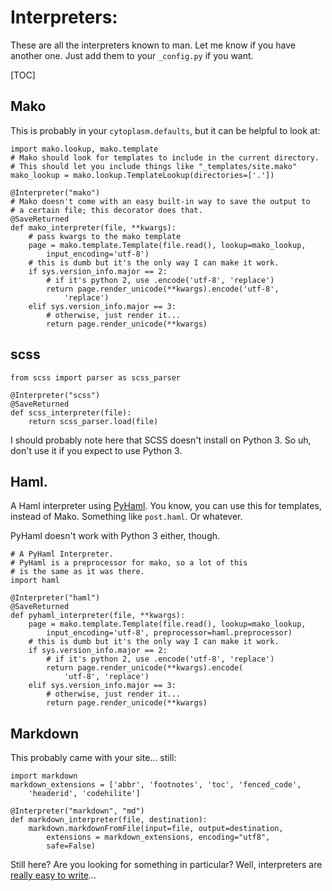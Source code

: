 # Interpreters:
These are all the interpreters known to man. Let me know if you have another one. Just add them to your `_config.py` if you want.

[TOC]

## Mako
This is probably in your `cytoplasm.defaults`, but it can be helpful to look at:
~~~~~{.python}
import mako.lookup, mako.template
# Mako should look for templates to include in the current directory.
# This should let you include things like "_templates/site.mako"
mako_lookup = mako.lookup.TemplateLookup(directories=['.'])

@Interpreter("mako")
# Mako doesn't come with an easy built-in way to save the output to 
# a certain file; this decorator does that.
@SaveReturned
def mako_interpreter(file, **kwargs):
    # pass kwargs to the mako template
    page = mako.template.Template(file.read(), lookup=mako_lookup, 
        input_encoding='utf-8')
    # this is dumb but it's the only way I can make it work.
    if sys.version_info.major == 2:
        # if it's python 2, use .encode('utf-8', 'replace')
        return page.render_unicode(**kwargs).encode('utf-8', 
            'replace')
    elif sys.version_info.major == 3:
        # otherwise, just render it...
        return page.render_unicode(**kwargs)
~~~~~
## scss
~~~~~{.python}
from scss import parser as scss_parser

@Interpreter("scss")
@SaveReturned
def scss_interpreter(file):
    return scss_parser.load(file)

~~~~~
I should probably note here that SCSS doesn't install on Python 3. So uh, don't use it if you expect to use Python 3.

## Haml.
A Haml interpreter using [PyHaml](https://github.com/mikeboers/PyHAML). You know, you can use this for templates, instead of Mako. Something like `post.haml`. Or whatever.

PyHaml doesn't work with Python 3 either, though.
~~~~~{.python}
# A PyHaml Interpreter.
# PyHaml is a preprocessor for mako, so a lot of this
# is the same as it was there.
import haml

@Interpreter("haml")
@SaveReturned
def pyhaml_interpreter(file, **kwargs):
    page = mako.template.Template(file.read(), lookup=mako_lookup,
        input_encoding='utf-8', preprocessor=haml.preprocessor)
    # this is dumb but it's the only way I can make it work.
    if sys.version_info.major == 2:
        # if it's python 2, use .encode('utf-8', 'replace')
        return page.render_unicode(**kwargs).encode(
            'utf-8', 'replace')
    elif sys.version_info.major == 3:
        # otherwise, just render it...
        return page.render_unicode(**kwargs)
~~~~~
## Markdown
This probably came with your site... still:
~~~~~{.python}
import markdown
markdown_extensions = ['abbr', 'footnotes', 'toc', 'fenced_code', 
    'headerid', 'codehilite']

@Interpreter("markdown", "md")
def markdown_interpreter(file, destination):
    markdown.markdownFromFile(input=file, output=destination,
        extensions = markdown_extensions, encoding="utf8", 
        safe=False)

~~~~~
Still here? Are you looking for something in particular? Well, interpreters are [really easy to write](/controllers_and_interpreters.html#interpreters)...
